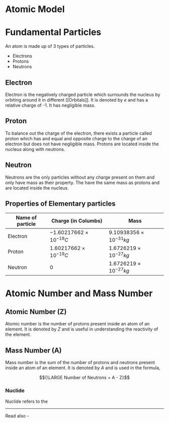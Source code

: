 # Atomic Model

# Fundamental Particles

An atom is made up of 3 types of particles. 
- Electrons
- Protons
- Neutrons

## Electron
Electron is the negatively charged particle which surrounds the nucleus by orbiting around it in different [[Orbitals]]. It is denoted by *e* and has a relative charge of -1. It has negligible mass.

## Proton
To balance out the charge of the electron, there exists a particle called proton which has and equal and opposite charge to the charge of an electron but does not have negligible mass. Protons are located inside the nucleus along with neutrons.

## Neutron
Neutrons are the only particles without any charge present on them and only have mass as their property. The have the same mass as protons and are located inside the nucleus.

## Properties of Elementary particles

| Name of particle | Charge (in Columbs)          | Mass                        | 
| ---------------- | ---------------------------- | --------------------------- |
| Electron         | ${-1.60217662 × 10^{-19} C}$ | ${9.10938356 × 10^{-31}kg}$ |
| Proton           | ${1.60217662 × 10^{-19} C}$  | ${1.6726219 × 10^{-27} kg}$ |
| Neutron          | ${0}$                        | ${1.6726219 × 10^{-27} kg}$ |

# Atomic Number and Mass Number

## Atomic Number (Z)
Atomic number is the number of protons present inside an atom of an element. It is denoted by *Z* and is useful in understanding the reactivity of the element.

## Mass Number (A)
Mass number is the sum of the number of protons and neutrons present inside an atom of an element. It is denoted by *A* and is used in the formula,

$${\LARGE Number of Neutrons = A - Z}$$

### Nuclide 
Nuclide refers to the 

---
Read also - 